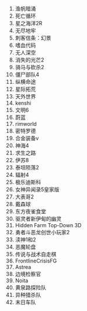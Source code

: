 1. 渔帆暗涌
2. 死亡循环
3. 星之海洋2R
4. 无尽地牢
5. 刺客信条：幻景
6. 嗜血代码
7. 无人深空
8. 消失的光芒2
9. 骑马与砍杀2
10. 僵尸部队4
11. 纵横命途
12. 星际拓荒
13. 天外世界
14. kenshi
15. 文明6
16. 蔚蓝
17. rimworld
18. 密特罗德
19. 合金装备v
20. 神海4
21. 求生之路
22. 伊苏8
23. 泰坦陨落2
24. 辐射4
25. 极乐迪斯科
26. 女神异闻录5皇家版
27. 大表哥2
28. 戴森球
29. 东方夜雀食堂
30. 驱灵者新伊甸的幽灵
31. Hidden Farm Top-Down 3D
32. 勇者斗恶龙创世小玩家2
33. 渎神1和2
34. 恶魔轮盘
35. 传说与战术自走棋
36. FrontlineCrisisFG
37. Astrea
38. 边境检察官
39. Noita 
40. 黄泉路探险队
41. 异种猎杀队
42. 末日车队


